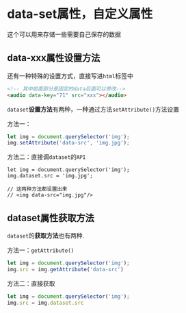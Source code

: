 # data-set属性，自定义属性

这个可以用来存储一些需要自己保存的数据

## data-xxx属性设置方法

还有一种特殊的设置方式，直接写进`html`标签中

```html
<!-- 其中前面部分是固定的data后面可以修改-->
<audio data-key="71" src="xxx"></audio>
```



`dataset`**设置方法**有两种，一种通过方法`setAttribute()`方法设置

方法一：

```js
let img = document.querySelector('img');
img.setAttribute('data-src', 'img.jpg');
```



方法二：直接调`dataset`的`API`

```JS
let img = document.querySelector('img');
img.dataset.src = 'img.jpg';

// 这两种方法都设置出来
// <img data-src="img.jpg"/>
```

## dataset属性获取方法

`dataset`的**获取方法**也有两种.

方法一：`getAttribute()`

```js
let img = document.querySelector('img');
img.src = img.getAttribute('data-src')
```

方法二：直接获取

```js
let img = document.querySelector('img');
img.src = img.dataset.src
```

